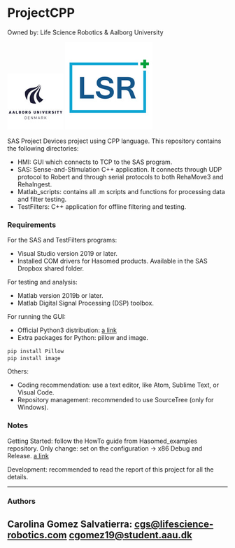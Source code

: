 # ProjectCPP
Owned by: Life Science Robotics & Aalborg University

![](others/aau_logo.jpg)
![](others/lsr_logo.jpg)

SAS Project Devices project using CPP language.
This repository contains the following directories:

* HMI: GUI which connects to TCP to the SAS program.
* SAS: Sense-and-Stimulation C++ application. It connects through UDP protocol to Robert and through serial protocols to both RehaMove3 and RehaIngest.
* Matlab_scripts: contains all .m scripts and functions for processing data and filter testing.
* TestFilters: C++ application for offline filtering and testing.


### Requirements ###

For the SAS and TestFilters programs:
* Visual Studio version 2019 or later.
* Installed COM drivers for Hasomed products. Available in the SAS Dropbox shared folder.


For testing and analysis:
* Matlab version 2019b or later.
* Matlab Digital Signal Processing (DSP) toolbox.


For running the GUI:
* Official Python3 distribution:
[a link](https://www.python.org/download/releases/3.0/)
* Extra packages for Python: pillow and image.
```
pip install Pillow
pip install image
```

Others:
* Coding recommendation: use a text editor, like Atom, Sublime Text, or Visual Code.
* Repository management: recommended to use SourceTree (only for Windows).

### Notes ###

Getting Started: follow the HowTo guide from Hasomed_examples repository. Only change: set on the configuration -> x86 Debug and Release.
[a link](https://github.com/SAS-Robert/Hasomed_examples)

Development: recommended to read the report of this project for all the details.

-----------------------------------------------
### Authors ###

Carolina Gomez Salvatierra:             cgs@lifescience-robotics.com             cgomez19@student.aau.dk
-----------------------------------------------
